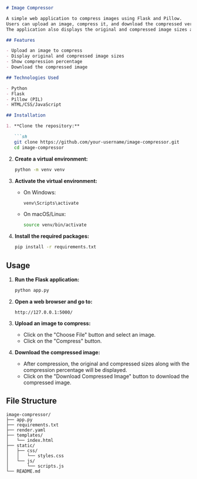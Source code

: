 
```markdown
# Image Compressor

A simple web application to compress images using Flask and Pillow.
Users can upload an image, compress it, and download the compressed version.
The application also displays the original and compressed image sizes along with the compression percentage.

## Features

- Upload an image to compress
- Display original and compressed image sizes
- Show compression percentage
- Download the compressed image

## Technologies Used

- Python
- Flask
- Pillow (PIL)
- HTML/CSS/JavaScript

## Installation

1. **Clone the repository:**

   ```sh
   git clone https://github.com/your-username/image-compressor.git
   cd image-compressor
   ```

2. **Create a virtual environment:**

   ```sh
   python -m venv venv
   ```

3. **Activate the virtual environment:**

   - On Windows:
     ```sh
     venv\Scripts\activate
     ```
   - On macOS/Linux:
     ```sh
     source venv/bin/activate
     ```

4. **Install the required packages:**

   ```sh
   pip install -r requirements.txt
   ```

## Usage

1. **Run the Flask application:**

   ```sh
   python app.py
   ```

2. **Open a web browser and go to:**

   ```
   http://127.0.0.1:5000/
   ```

3. **Upload an image to compress:**

   - Click on the "Choose File" button and select an image.
   - Click on the "Compress" button.

4. **Download the compressed image:**

   - After compression, the original and compressed sizes along with the compression percentage will be displayed.
   - Click on the "Download Compressed Image" button to download the compressed image.

## File Structure

```
image-compressor/
├── app.py
├── requirements.txt
├── render.yaml
├── templates/
│   └── index.html
├── static/
│   ├── css/
│   │   └── styles.css
│   └── js/
│       └── scripts.js
└── README.md
```

